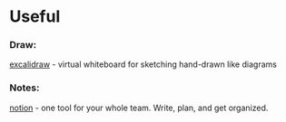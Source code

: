 # Useful

### Draw:
[excalidraw](https://excalidraw.com/) - virtual whiteboard for sketching hand-drawn like diagrams 

### Notes:
[notion](https://www.notion.so/) - one tool for your whole team. Write, plan, and get organized.
